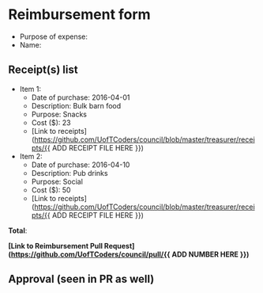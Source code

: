 
# Reimbursement form

- Purpose of expense:
- Name:

## Receipt(s) list

<!-- Replace the below example, following the format provided, and adding items as needed -->

<!-- Example -->
- Item 1:
    - Date of purchase: 2016-04-01
    - Description: Bulk barn food
    - Purpose: Snacks
    - Cost ($): 23
    - [Link to receipts](https://github.com/UofTCoders/council/blob/master/treasurer/receipts/{{ ADD RECEIPT FILE HERE }})
- Item 2:
    - Date of purchase: 2016-04-10
    - Description: Pub drinks
    - Purpose: Social
    - Cost ($): 50
    - [Link to receipts](https://github.com/UofTCoders/council/blob/master/treasurer/receipts/{{ ADD RECEIPT FILE HERE }})

**Total**: 
    
**[Link to Reimbursement Pull Request](https://github.com/UofTCoders/council/pull/{{ ADD NUMBER HERE }})**

## Approval (seen in PR as well)
